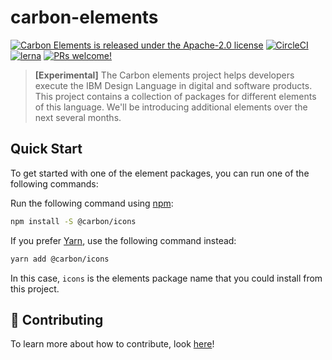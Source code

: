 # carbon-elements

[![Carbon Elements is released under the Apache-2.0 license](https://img.shields.io/badge/license-Apache--2.0-blue.svg)](./LICENSE)
[![CircleCI](https://circleci.com/gh/IBM/carbon-elements.svg?style=svg)](https://circleci.com/gh/IBM/carbon-elements)
[![lerna](https://img.shields.io/badge/maintained%20with-lerna-cc00ff.svg)](https://lernajs.io/)
[![PRs welcome!](https://img.shields.io/badge/PRs-welcome-brightgreen.svg)](./.github/CONTRIBUTING.md)

> **[Experimental]** The Carbon elements project helps developers execute the
> IBM Design Language in digital and software products. This project contains a
> collection of packages for different elements of this language. We'll be
> introducing additional elements over the next several months.

## Quick Start

To get started with one of the element packages, you can run one of the
following commands:

Run the following command using [npm](https://www.npmjs.com/):

```bash
npm install -S @carbon/icons
```

If you prefer [Yarn](https://yarnpkg.com/en/), use the following command
instead:

```bash
yarn add @carbon/icons
```

In this case, `icons` is the elements package name that you could install from
this project.

## 🤲 Contributing

To learn more about how to contribute, look [here](/.github/CONTRIBUTING.md)!
